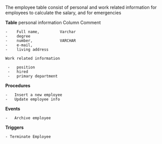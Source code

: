The employee table consist of personal and work related information for employees to calculate the salary, and for emergencies

**Table**
    personal information
        Column              Comment

    -    Full name,         Varchar
    -    degree
    -    number,            VARCHAR  
    -    e-mail,
    -    living address

    Work related information 
    
     -   position
     -   hired
     -   primary department

**Procedures**

    -   Insert a new employee
    -   Update employee info

**Events**

    -   Archive employee

**Triggers**

    - Terminate Employee